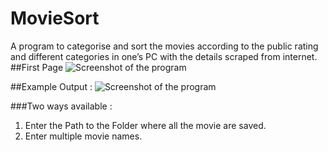 # MovieSort
A program to categorise and sort the movies according to the  public rating and different categories in one’s PC with the details scraped from internet. 
##First Page
![Screenshot of the program](https://github.com/MazahirHaroon/MovieSort/blob/master/MovieSort.png)

##Example Output :
![Screenshot of the program](https://github.com/MazahirHaroon/MovieSort/blob/master/MovieSort2.png)

###Two ways available : 
  1. Enter the Path to the Folder where all the movie are saved.
  2. Enter multiple movie names.
  


